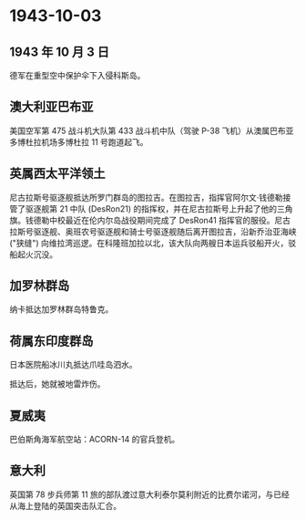 # 1943-10-03

## 1943 年 10 月 3 日

德军在重型空中保护伞下入侵科斯岛。

## 澳大利亚巴布亚

美国空军第 475 战斗机大队第 433 战斗机中队（驾驶 P-38
飞机）从澳属巴布亚多博杜拉机场多博杜拉 11 号跑道起飞。

## 英属西太平洋领土

尼古拉斯号驱逐舰抵达所罗门群岛的图拉吉。在图拉吉，指挥官阿尔文·钱德勒接管了驱逐舰第
21 中队 (DesRon21)
的指挥权，并在尼古拉斯号上升起了他的三角旗。钱德勒中校最近在伦内尔岛战役期间完成了
DesRon41
指挥官的服役。尼古拉斯号驱逐舰、奥班农号驱逐舰和骑士号驱逐舰随后离开图拉吉，沿新乔治亚海峡
("狭缝")
向维拉湾巡逻。在科隆班加拉以北，该大队向两艘日本运兵驳船开火，驳船起火沉没。

## 加罗林群岛

纳卡抵达加罗林群岛特鲁克。

## 荷属东印度群岛

日本医院船冰川丸抵达爪哇岛泗水。

抵达后，她就被地雷炸伤。

## 夏威夷

巴伯斯角海军航空站：ACORN-14 的官兵登机。

## 意大利

英国第 78 步兵师第 11
旅的部队渡过意大利泰尔莫利附近的比费尔诺河，与已经从海上登陆的英国突击队汇合。

